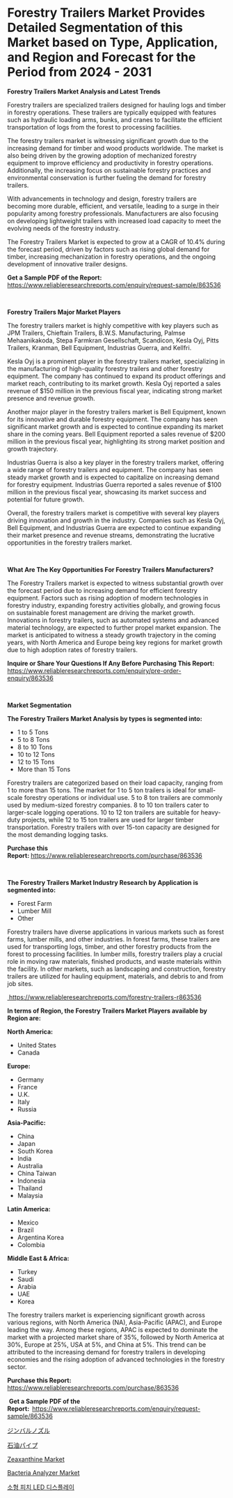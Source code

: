 <p><h1>Forestry Trailers Market Provides Detailed Segmentation of this Market based on Type, Application, and Region and Forecast for the Period from 2024 - 2031</h1></p><p><strong>Forestry Trailers Market Analysis and Latest Trends</strong></p>
<p><p>Forestry trailers are specialized trailers designed for hauling logs and timber in forestry operations. These trailers are typically equipped with features such as hydraulic loading arms, bunks, and cranes to facilitate the efficient transportation of logs from the forest to processing facilities.</p><p>The forestry trailers market is witnessing significant growth due to the increasing demand for timber and wood products worldwide. The market is also being driven by the growing adoption of mechanized forestry equipment to improve efficiency and productivity in forestry operations. Additionally, the increasing focus on sustainable forestry practices and environmental conservation is further fueling the demand for forestry trailers.</p><p>With advancements in technology and design, forestry trailers are becoming more durable, efficient, and versatile, leading to a surge in their popularity among forestry professionals. Manufacturers are also focusing on developing lightweight trailers with increased load capacity to meet the evolving needs of the forestry industry.</p><p>The Forestry Trailers Market is expected to grow at a CAGR of 10.4% during the forecast period, driven by factors such as rising global demand for timber, increasing mechanization in forestry operations, and the ongoing development of innovative trailer designs.</p></p>
<p><strong>Get a Sample PDF of the Report:&nbsp;</strong> <a href="https://www.reliableresearchreports.com/enquiry/request-sample/863536">https://www.reliableresearchreports.com/enquiry/request-sample/863536</a></p>
<p>&nbsp;</p>
<p><strong>Forestry Trailers Major Market Players</strong></p>
<p><p>The forestry trailers market is highly competitive with key players such as JPM Trailers, Chieftain Trailers, B.W.S. Manufacturing, Palmse Mehaanikakoda, Stepa Farmkran Gesellschaft, Scandicon, Kesla Oyj, Pitts Trailers, Kranman, Bell Equipment, Industrias Guerra, and Kellfri. </p><p>Kesla Oyj is a prominent player in the forestry trailers market, specializing in the manufacturing of high-quality forestry trailers and other forestry equipment. The company has continued to expand its product offerings and market reach, contributing to its market growth. Kesla Oyj reported a sales revenue of $150 million in the previous fiscal year, indicating strong market presence and revenue growth.</p><p>Another major player in the forestry trailers market is Bell Equipment, known for its innovative and durable forestry equipment. The company has seen significant market growth and is expected to continue expanding its market share in the coming years. Bell Equipment reported a sales revenue of $200 million in the previous fiscal year, highlighting its strong market position and growth trajectory.</p><p>Industrias Guerra is also a key player in the forestry trailers market, offering a wide range of forestry trailers and equipment. The company has seen steady market growth and is expected to capitalize on increasing demand for forestry equipment. Industrias Guerra reported a sales revenue of $100 million in the previous fiscal year, showcasing its market success and potential for future growth.</p><p>Overall, the forestry trailers market is competitive with several key players driving innovation and growth in the industry. Companies such as Kesla Oyj, Bell Equipment, and Industrias Guerra are expected to continue expanding their market presence and revenue streams, demonstrating the lucrative opportunities in the forestry trailers market.</p></p>
<p>&nbsp;</p>
<p><strong>What Are The Key Opportunities For Forestry Trailers Manufacturers?</strong></p>
<p><p>The Forestry Trailers market is expected to witness substantial growth over the forecast period due to increasing demand for efficient forestry equipment. Factors such as rising adoption of modern technologies in forestry industry, expanding forestry activities globally, and growing focus on sustainable forest management are driving the market growth. Innovations in forestry trailers, such as automated systems and advanced material technology, are expected to further propel market expansion. The market is anticipated to witness a steady growth trajectory in the coming years, with North America and Europe being key regions for market growth due to high adoption rates of forestry trailers.</p></p>
<p><strong>Inquire or Share Your Questions If Any Before Purchasing This Report:</strong> <a href="https://www.reliableresearchreports.com/enquiry/pre-order-enquiry/863536">https://www.reliableresearchreports.com/enquiry/pre-order-enquiry/863536</a></p>
<p>&nbsp;</p>
<p><strong>Market Segmentation</strong></p>
<p><strong>The Forestry Trailers Market Analysis by types is segmented into:</strong></p>
<p><ul><li>1 to 5 Tons</li><li>5 to 8 Tons</li><li>8 to 10 Tons</li><li>10 to 12 Tons</li><li>12 to 15 Tons</li><li>More than 15 Tons</li></ul></p>
<p><p>Forestry trailers are categorized based on their load capacity, ranging from 1 to more than 15 tons. The market for 1 to 5 ton trailers is ideal for small-scale forestry operations or individual use. 5 to 8 ton trailers are commonly used by medium-sized forestry companies. 8 to 10 ton trailers cater to larger-scale logging operations. 10 to 12 ton trailers are suitable for heavy-duty projects, while 12 to 15 ton trailers are used for larger timber transportation. Forestry trailers with over 15-ton capacity are designed for the most demanding logging tasks.</p></p>
<p><strong>Purchase this Report:&nbsp;</strong><a href="https://www.reliableresearchreports.com/purchase/863536">https://www.reliableresearchreports.com/purchase/863536</a></p>
<p>&nbsp;</p>
<p><strong>The Forestry Trailers Market Industry Research by Application is segmented into:</strong></p>
<p><ul><li>Forest Farm</li><li>Lumber Mill</li><li>Other</li></ul></p>
<p><p>Forestry trailers have diverse applications in various markets such as forest farms, lumber mills, and other industries. In forest farms, these trailers are used for transporting logs, timber, and other forestry products from the forest to processing facilities. In lumber mills, forestry trailers play a crucial role in moving raw materials, finished products, and waste materials within the facility. In other markets, such as landscaping and construction, forestry trailers are utilized for hauling equipment, materials, and debris to and from job sites.</p></p>
<p><a href="https://www.reliableresearchreports.com/forestry-trailers-r863536">&nbsp;https://www.reliableresearchreports.com/forestry-trailers-r863536</a></p>
<p><strong>In terms of Region, the Forestry Trailers Market Players available by Region are:</strong></p>
<p>
    <p> <strong> North America: </strong>
        <ul>
            <li>United States</li>
            <li>Canada</li>
        </ul>
        </p> 
    <p> <strong> Europe: </strong>
        <ul>
            <li>Germany</li>
            <li>France</li>
            <li>U.K.</li>
            <li>Italy</li>
            <li>Russia</li>
        </ul>
        </p> 
    <p> <strong> Asia-Pacific: </strong>
        <ul>
            <li>China</li>
            <li>Japan</li>
            <li>South Korea</li>
            <li>India</li>
            <li>Australia</li>
            <li>China Taiwan</li>
            <li>Indonesia</li>
            <li>Thailand</li>
            <li>Malaysia</li>
        </ul>
        </p> 
    <p> <strong> Latin America: </strong>
        <ul>
            <li>Mexico</li>
            <li>Brazil</li>
            <li>Argentina Korea</li>
            <li>Colombia</li>
        </ul>
        </p> 
    <p> <strong> Middle East & Africa: </strong>
        <ul>
            <li>Turkey</li>
            <li>Saudi</li>
            <li>Arabia</li>
            <li>UAE</li>
            <li>Korea</li>
        </ul>
    </p>
    </p>
<p><p>The forestry trailers market is experiencing significant growth across various regions, with North America (NA), Asia-Pacific (APAC), and Europe leading the way. Among these regions, APAC is expected to dominate the market with a projected market share of 35%, followed by North America at 30%, Europe at 25%, USA at 5%, and China at 5%. This trend can be attributed to the increasing demand for forestry trailers in developing economies and the rising adoption of advanced technologies in the forestry sector.</p></p>
<p><strong>Purchase this Report: </strong><a href="https://www.reliableresearchreports.com/purchase/863536">https://www.reliableresearchreports.com/purchase/863536</a></p>
<p>&nbsp;<strong>Get a Sample PDF of the Report:&nbsp;&nbsp;</strong><a href="https://www.reliableresearchreports.com/enquiry/request-sample/863536">https://www.reliableresearchreports.com/enquiry/request-sample/863536</a></p>
<p><strong></strong></p>
<p><p><a href="https://github.com/AriMuller2009/Market-Research-Report-List-1/blob/main/719731931369.md">ジンバルノズル</a></p><p><a href="https://github.com/bucuel854722/Market-Research-Report-List-1/blob/main/121330531368.md">石油パイプ</a></p><p><a href="https://issuu.com/reportprime-2/docs/zeaxanthine-market-size-2030.pptx">Zeaxanthine Market</a></p><p><a href="https://github.com/cecuraprangm/Market-Research-Report-List-2/blob/main/bacteria-analyzer-market.md">Bacteria Analyzer Market</a></p><p><a href="https://github.com/TimmyMann6767/Market-Research-Report-List-1/blob/main/764787728869.md">소형 피치 LED 디스플레이</a></p></p>